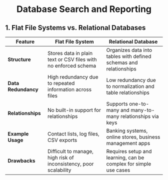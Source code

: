 <h1 align="center">Database Search and Reporting</h1>

## 1. Flat File Systems vs. Relational Databases

| Feature           | Flat File System                                                                 | Relational Database                                                                 |
|-------------------|----------------------------------------------------------------------------------|-------------------------------------------------------------------------------------|
| **Structure**      | Stores data in plain text or CSV files with no enforced schema                 | Organizes data into tables with defined schemas and relationships                   |
| **Data Redundancy**| High redundancy due to repeated information across files                        | Low redundancy due to normalization and table relationships                         |
| **Relationships**  | No built-in support for relationships                                            | Supports one-to-many and many-to-many relationships via keys                        |
| **Example Usage**  | Contact lists, log files, CSV exports                                           | Banking systems, online stores, business management apps                            |
| **Drawbacks**      | Difficult to manage, high risk of inconsistency, poor scalability               | Requires setup and learning, can be complex for simple use cases                    |

